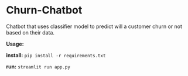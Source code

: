 # Churn-Chatbot
Chatbot that uses classifier model to predict will a customer churn or not based on their data.

**Usage:**

**install:** `pip install -r requirements.txt`

**run:** `streamlit run app.py`
